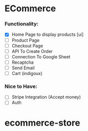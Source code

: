 # ECommerce 

### Functionality:
- [x] Home Page to display products [ui]
- [ ] Product Page
- [ ] Checkout Page
- [ ] API To Create Order
- [ ] Connection To Google Sheet
- [ ] Recaptcha
- [ ] Send Email
- [ ] Cart (indigoux)

### Nice to Have:
- [ ] Stripe Integration (Accept money)
- [ ] Auth
# ecommerce-store
